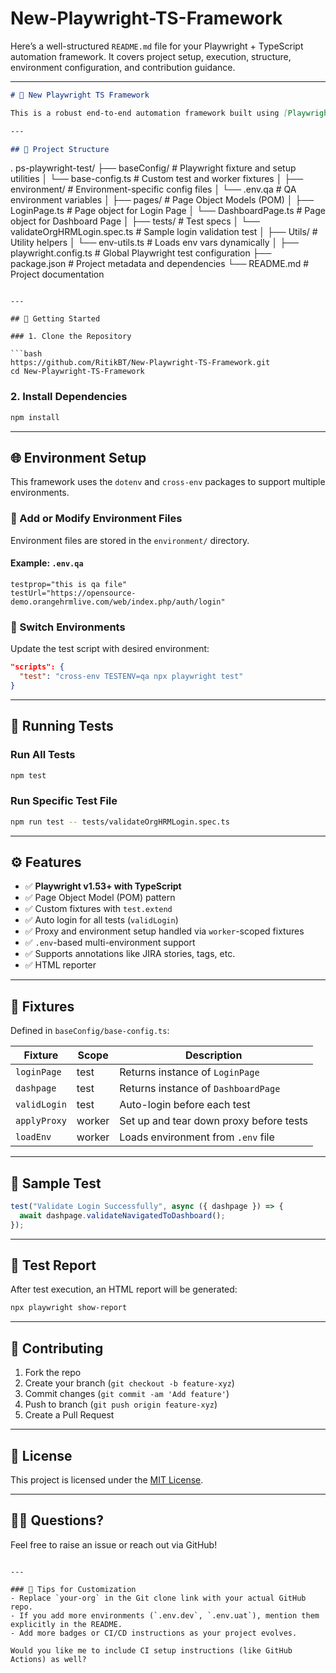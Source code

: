 # New-Playwright-TS-Framework
Here’s a well-structured `README.md` file for your Playwright + TypeScript automation framework. It covers project setup, execution, structure, environment configuration, and contribution guidance.

---

```markdown
# 🧪 New Playwright TS Framework

This is a robust end-to-end automation framework built using [Playwright](https://playwright.dev/) with TypeScript. It follows the **Page Object Model (POM)** design pattern and supports multi-environment execution (QA, Dev, UAT, Prod) using environment-specific `.env` files.

---

## 📁 Project Structure

```

.
ps-playwright-test/
├── baseConfig/                  # Playwright fixture and setup utilities
│   └── base-config.ts           # Custom test and worker fixtures
│
├── environment/                 # Environment-specific config files
│   └── .env.qa                  # QA environment variables
│
├── pages/                       # Page Object Models (POM)
│   ├── LoginPage.ts             # Page object for Login Page
│   └── DashboardPage.ts         # Page object for Dashboard Page
│
├── tests/                       # Test specs
│   └── validateOrgHRMLogin.spec.ts  # Sample login validation test
│
├── Utils/                       # Utility helpers
│   └── env-utils.ts             # Loads env vars dynamically
│
├── playwright.config.ts         # Global Playwright test configuration
├── package.json                 # Project metadata and dependencies
└── README.md                    # Project documentation


````

---

## 🚀 Getting Started

### 1. Clone the Repository

```bash
https://github.com/RitikBT/New-Playwright-TS-Framework.git
cd New-Playwright-TS-Framework
````

### 2. Install Dependencies

```bash
npm install
```

---

## 🌐 Environment Setup

This framework uses the `dotenv` and `cross-env` packages to support multiple environments.

### 🔧 Add or Modify Environment Files

Environment files are stored in the `environment/` directory.

#### Example: `.env.qa`

```env
testprop="this is qa file"
testUrl="https://opensource-demo.orangehrmlive.com/web/index.php/auth/login"
```

### 🔁 Switch Environments

Update the test script with desired environment:

```json
"scripts": {
  "test": "cross-env TESTENV=qa npx playwright test"
}
```

---

## 🧪 Running Tests

### Run All Tests

```bash
npm test
```

### Run Specific Test File

```bash
npm run test -- tests/validateOrgHRMLogin.spec.ts
```

---

## ⚙️ Features

* ✅ **Playwright v1.53+ with TypeScript**
* ✅ Page Object Model (POM) pattern
* ✅ Custom fixtures with `test.extend`
* ✅ Auto login for all tests (`validLogin`)
* ✅ Proxy and environment setup handled via `worker`-scoped fixtures
* ✅ `.env`-based multi-environment support
* ✅ Supports annotations like JIRA stories, tags, etc.
* ✅ HTML reporter

---

## 🧱 Fixtures

Defined in `baseConfig/base-config.ts`:

| Fixture      | Scope  | Description                             |
| ------------ | ------ | --------------------------------------- |
| `loginPage`  | test   | Returns instance of `LoginPage`         |
| `dashpage`   | test   | Returns instance of `DashboardPage`     |
| `validLogin` | test   | Auto-login before each test             |
| `applyProxy` | worker | Set up and tear down proxy before tests |
| `loadEnv`    | worker | Loads environment from `.env` file      |

---

## 📄 Sample Test

```ts
test("Validate Login Successfully", async ({ dashpage }) => {
  await dashpage.validateNavigatedToDashboard();
});
```

---

## 🧪 Test Report

After test execution, an HTML report will be generated:

```bash
npx playwright show-report
```

---

## 👥 Contributing

1. Fork the repo
2. Create your branch (`git checkout -b feature-xyz`)
3. Commit changes (`git commit -am 'Add feature'`)
4. Push to branch (`git push origin feature-xyz`)
5. Create a Pull Request

---

## 📜 License

This project is licensed under the [MIT License](LICENSE).

---

## 🙋‍♂️ Questions?

Feel free to raise an issue or reach out via GitHub!

```

---

### 📌 Tips for Customization
- Replace `your-org` in the Git clone link with your actual GitHub repo.
- If you add more environments (`.env.dev`, `.env.uat`), mention them explicitly in the README.
- Add more badges or CI/CD instructions as your project evolves.

Would you like me to include CI setup instructions (like GitHub Actions) as well?
```
